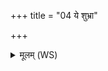 +++
title = "04 ये शुभ्रा"

+++
<details><summary>मूलम् (WS)</summary>

ये शुभ्रा घोरवर्पसः सुक्षत्रासो रिशादसः ।  
मरुद्भिरग्न आ गहि ॥ ४ ॥
</details>